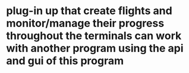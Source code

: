 # plug-in up that create flights and monitor/manage their progress throughout the terminals can work with another program using the api and gui of this program 
